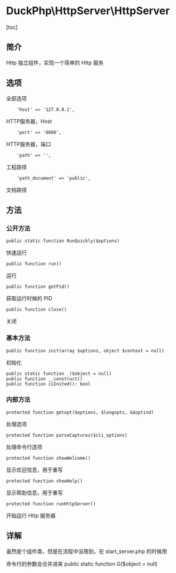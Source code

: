 # DuckPhp\HttpServer\HttpServer
[toc]

## 简介
Http 独立组件，实现一个简单的 Http 服务

## 选项
全部选项

        'host' => '127.0.0.1',
HTTP服务器，Host

        'port' => '8080',
HTTP服务器，端口

        'path' => '',
工程路径

        'path_document' => 'public',
文档路径

## 方法
### 公开方法

    public static function RunQuickly($options)
快速运行

    public function run()
运行

    public function getPid()
获取运行时候的 PID

    public function close()
关闭

### 基本方法

    public function init(array $options, object $context = null)

初始化

    public static function _($object = null)
    public function __construct()
    public function isInited(): bool


### 内部方法

    protected function getopt($options, $longopts, &$optind)
处理选项

    protected function parseCaptures($cli_options)
处理命令行选项

    protected function showWelcome()
显示欢迎信息，用于重写

    protected function showHelp()
显示帮助信息，用于重写

    protected function runHttpServer()

开始运行 Http 服务器
## 详解
虽然是个组件类，但是在流程中没用到，在 start_server.php 的时候用

命令行的参数会合并进来
    public static function G($object = null)

